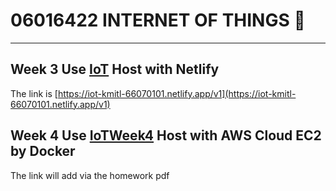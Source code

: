 # 06016422 INTERNET OF THINGS 🛜
---

## Week 3 Use [IoT](IoT/) Host with Netlify
The link is [https://iot-kmitl-66070101.netlify.app/v1](https://iot-kmitl-66070101.netlify.app/v1)


## Week 4 Use [IoTWeek4](IoTWeek4/) Host with AWS Cloud EC2 by Docker
The link will add via the homework pdf
